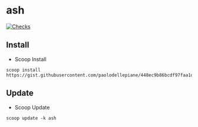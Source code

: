 # ash

[![Checks](https://github.com/paolodellepiane/ash/actions/workflows/rust.yml/badge.svg)](https://github.com/paolodellepiane/ash/actions/workflows/rust.yml)

## Install

- Scoop Install

```
scoop install https://gist.githubusercontent.com/paolodellepiane/448ec9b86bcdf97faa1d7a3cd9d03d73/raw/ash.json
```

## Update

- Scoop Update

```
scoop update -k ash
```
